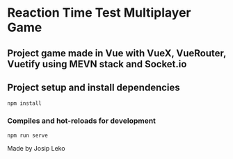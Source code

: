 # Reaction Time Test Multiplayer Game

## Project game made in Vue with VueX, VueRouter, Vuetify using MEVN stack and Socket.io

## Project setup and install dependencies

```
npm install
```

### Compiles and hot-reloads for development

```
npm run serve
```

Made by Josip Leko
